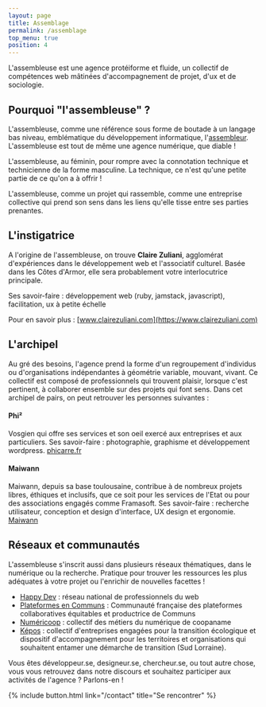 ```yaml
---
layout: page
title: Assemblage
permalink: /assemblage
top_menu: true
position: 4
---
```


L'assembleuse est une agence protéiforme et fluide, un collectif de compétences web mâtinées d'accompagnement de projet, d'ux et de sociologie.

## Pourquoi "l'assembleuse" ?

L'assembleuse, comme une référence sous forme de boutade à un langage bas niveau, emblématique du développement informatique, l'[assembleur](https://fr.wikipedia.org/wiki/Assembleur). L'assembleuse est tout de même une agence numérique, que diable !

L'assembleuse, au féminin, pour rompre avec la connotation technique et technicienne de la forme masculine. La technique, ce n'est qu'une petite partie de ce qu'on a à offrir !

L'assembleuse, comme un projet qui rassemble, comme une entreprise collective qui prend son sens dans les liens qu'elle tisse entre ses parties prenantes. 

## L'instigatrice

A l'origine de l'assembleuse, on trouve **Claire Zuliani**, agglomérat d'expériences dans le développement web et l'associatif culturel. Basée dans les Côtes d'Armor, elle sera probablement votre interlocutrice principale.

Ses savoir-faire : développement web (ruby, jamstack, javascript), facilitation, ux à petite échelle

Pour en savoir plus : [www.clairezuliani.com](https://www.clairezuliani.com)

## L'archipel


Au gré des besoins, l'agence prend la forme d'un regroupement d'individus ou d'organisations indépendantes à géométrie variable, mouvant, vivant. Ce collectif est composé de professionnels qui trouvent plaisir, lorsque c'est pertinent, à collaborer ensemble sur des projets qui font sens. Dans cet archipel de pairs, on peut retrouver les personnes suivantes :

#### Phi²

Vosgien qui offre ses services et son oeil exercé aux entreprises et aux particuliers.
Ses savoir-faire : photographie, graphisme et développement wordpress.
[phicarre.fr](http://phicarre.fr/)

#### Maiwann

Maiwann, depuis sa base toulousaine, contribue à de nombreux projets libres, éthiques et inclusifs, que ce soit pour les services de l'Etat ou pour des associations engagés comme Framasoft.
Ses savoir-faire : recherche utilisateur, conception et design d'interface, UX design et ergonomie.
[Maiwann](http://www.maiwann.net/)


## Réseaux et communautés

L'assembleuse s'inscrit aussi dans plusieurs réseaux thématiques, dans le numérique ou la recherche. Pratique pour trouver  les ressources les plus adéquates à votre projet ou l'enrichir de nouvelles facettes !

- [Happy Dev](https://www.happy-dev.fr/) : réseau national de professionnels du web
- [Plateformes en Communs](http://plateformes.coopdescommuns.org/) : Communauté française
des plateformes collaboratives équitables et productrice de Communs
- [Numéricoop](https://colibris-wiki.org/NumeriCoop/) : collectif des métiers du numérique de coopaname
- [Képos](https://transition-ecologique.org/?s=k%C3%A8pos) :  collectif d'entreprises engagées pour la transition écologique et dispositif d'accompagnement pour les territoires et organisations qui souhaitent entamer une démarche de transition (Sud Lorraine).

<div class="highlighted">
<p>Vous êtes développeur.se, designeur.se, chercheur.se, ou tout autre chose, vous vous retrouvez dans notre discours et souhaitez participer aux activités de l'agence ? Parlons-en !</p>
{% include button.html link="/contact" title="Se rencontrer" %}
</div>